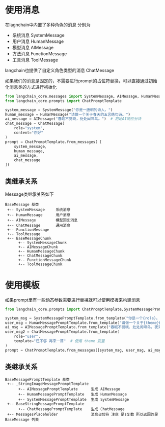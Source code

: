# 使用消息
在lagnchain中内置了多种角色的消息 分别为 
- 系统消息 SystemMessage
- 用户消息 HumanMessage
- 模型消息 AIMessage
- 方法消息 FunctionMessage
- 工具消息 ToolMessage

langchain也提供了自定义角色类型的消息 ChatMessage

如果我们的消息是固定的，不需要进行prompt的占位符替换，可以直接通过初始化消息类的方式进行初始化

```python
from langchain_core.messages import SystemMessage, AIMessage, HumanMessage, ChatMessage
from langchain_core.prompts import ChatPromptTemplate

system_message = SystemMessage("你是一唐朝的诗人。")
human_message = HumanMessage("请做一个关于春天的五言绝句诗。")
ai_message = AIMessage("春眠不觉晓，处处闻啼鸟。")  # 初始AI响应分块
chat_message = ChatMessage(
    role="system",
    content="你好"
)
prompt = ChatPromptTemplate.from_messages( [
    system_message,
    human_message,
    ai_message,
    chat_message
])
```



## 类继承关系

Message类继承关系如下
```
BaseMessage 基类
 +-- SystemMessage     系统消息
 +-- HumanMessage      用户消息
 +-- AIMessage         模型回复消息
 +-- ChatMessage       通用消息
 +-- FunctionMessage   
 +-- ToolMessage       
 +-- BaseMessageChunk  
      +-- SystemMessageChunk
      +-- AIMessageChunk
      +-- HumanMessageChunk
      +-- ChatMessageChunk
      +-- FunctionMessageChunk
      +-- ToolMessageChunk
```



# 使用模板

如果prompt里有一些动态参数需要进行替换就可以使用模板来构建消息

```python
from langchain_core.prompts import ChatPromptTemplate,SystemMessagePromptTemplate,HumanMessagePromptTemplate,AIMessagePromptTemplate,ChatMessagePromptTemplate

system_msg = SystemMessagePromptTemplate.from_template("你是一个{role}。")
user_msg = HumanMessagePromptTemplate.from_template("请做一个关于{theme}的五言绝句诗。")
ai_msg = AIMessagePromptTemplate.from_template("春眠不觉晓，处处闻啼鸟。夜来风雨声，花落知多少。")
user_msg2 = ChatMessagePromptTemplate.from_template(
    role="user",
    template="还不够 再来一首"  # 使用 theme 变量
)
prompt = ChatPromptTemplate.from_messages([system_msg, user_msg, ai_msg, user_msg2])
```


## 类继承关系

```
BaseMessagePromptTemplate 基类
 +-- _StringImageMessagePromptTemplate 
      +-- AIMessagePromptTemplate      生成 AIMessage
      +-- HumanMessagePromptTemplate   生成 HumanMessage
      +-- SystemMessagePromptTemplate  生成 SystemMessage
 +-- BaseStringMessagePromptTemplate
      +-- ChatMessagePromptTemplate    生成 ChatMessage
 +-- MessagesPlaceholder               消息占位符 注意 是s复数 所以返回的是BaseMessage 列表
```


 
